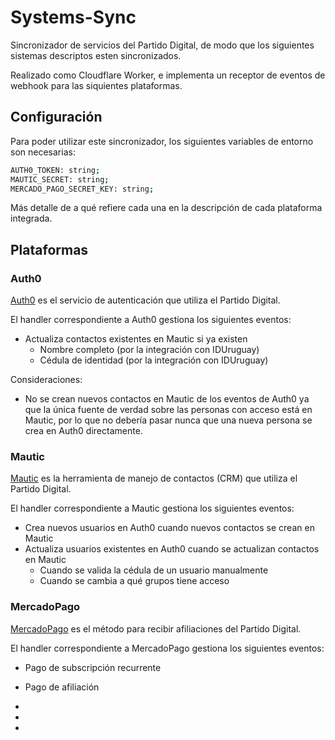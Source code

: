 # Systems-Sync

Sincronizador de servicios del Partido Digital, de modo que los siguientes sistemas descriptos esten sincronizados.

Realizado como Cloudflare Worker, e implementa un receptor de eventos de webhook para las siquientes plataformas.

## Configuración

Para poder utilizar este sincronizador, los siguientes variables de entorno son necesarias:

```bash
AUTH0_TOKEN: string;
MAUTIC_SECRET: string;
MERCADO_PAGO_SECRET_KEY: string;
```

Más detalle de a qué refiere cada una en la descripción de cada plataforma integrada.

## Plataformas

### Auth0

[Auth0] es el servicio de autenticación que utiliza el Partido Digital.

El handler correspondiente a Auth0 gestiona los siguientes eventos:

- Actualiza contactos existentes en Mautic si ya existen
  - Nombre completo (por la integración con IDUruguay)
  - Cédula de identidad (por la integración con IDUruguay)

Consideraciones:

- No se crean nuevos contactos en Mautic de los eventos de Auth0 ya que la única fuente de verdad sobre las personas con acceso está en Mautic,
por lo que no debería pasar nunca que una nueva persona se crea en Auth0 directamente.

### Mautic

[Mautic] es la herramienta de manejo de contactos (CRM) que utiliza el Partido Digital.

El handler correspondiente a Mautic gestiona los siguientes eventos:

- Crea nuevos usuarios en Auth0 cuando nuevos contactos se crean en Mautic
- Actualiza usuarios existentes en Auth0 cuando se actualizan contactos en Mautic
  - Cuando se valida la cédula de un usuario manualmente
  - Cuando se cambia a qué grupos tiene acceso

### MercadoPago

[MercadoPago] es el método para recibir afiliaciones del Partido Digital.

El handler correspondiente a MercadoPago gestiona los siguientes eventos:

- Pago de subscripción recurrente
- Pago de afiliación

- [Auth0]: https://auth0.com
- [Mautic]: https://mautic.org
- [MercadoPago]: https://mercadopago.com.uy
